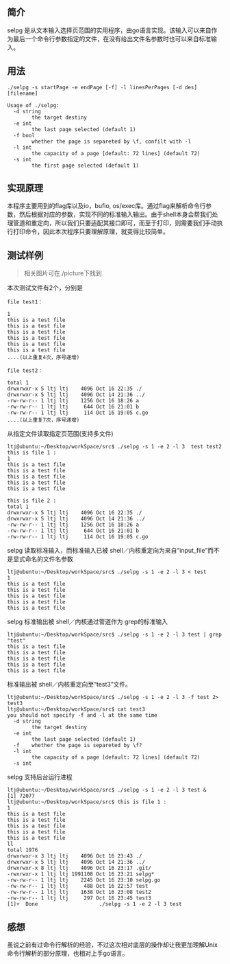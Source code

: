## 简介

 selpg 是从文本输入选择页范围的实用程序，由go语言实现。该输入可以来自作为最后一个命令行参数指定的文件，在没有给出文件名参数时也可以来自标准输入。

## 用法

```shell
./selpg -s startPage -e endPage [-f] -l linesPerPages [-d des] [filename]
```
```shell
Usage of ./selpg:
  -d string
    	the target destiny
  -e int
    	the last page selected (default 1)
  -f bool
  		whether the page is separeted by \f, confilt with -l
  -l int
    	the capacity of a page [default: 72 lines] (default 72)
  -s int
    	the first page selected (default 1)
```

## 实现原理

本程序主要用到的flag库以及io，bufio, os/exec库。通过flag来解析命令行参数，然后根据对应的参数，实现不同的标准输入输出。由于shell本身会帮我们处理管道和重定向，所以我们只要适配其接口即可，而至于打印，则需要我们手动执行打印命令，因此本次程序只要理解原理，就变得比较简单。



## 测试样例

> 相关图片可在./picture下找到

本次测试文件有2个，分别是 

```shell
file test1：

1
this is a test file
this is a test file
this is a test file
this is a test file
this is a test file
this is a test file
....(以上重复4次，序号递增)

file test2：

total 1
drwxrwxr-x 5 ltj ltj    4096 Oct 16 22:35 ./
drwxrwxr-x 5 ltj ltj    4096 Oct 14 21:36 ../
-rw-rw-r-- 1 ltj ltj    1256 Oct 16 18:26 a
-rw-rw-r-- 1 ltj ltj     644 Oct 16 21:01 b
-rw-rw-r-- 1 ltj ltj     114 Oct 16 19:05 c.go
....(以上重复7次，序号递增)

```

从指定文件读取指定页范围(支持多文件)

```shell
ltj@ubuntu:~/Desktop/workSpace/src$ ./selpg -s 1 -e 2 -l 3  test test2
this is file 1 :
1
this is a test file
this is a test file
this is a test file
this is a test file
this is a test file

this is file 2 :
total 1
drwxrwxr-x 5 ltj ltj    4096 Oct 16 22:35 ./
drwxrwxr-x 5 ltj ltj    4096 Oct 14 21:36 ../
-rw-rw-r-- 1 ltj ltj    1256 Oct 16 18:26 a
-rw-rw-r-- 1 ltj ltj     644 Oct 16 21:01 b
-rw-rw-r-- 1 ltj ltj     114 Oct 16 19:05 c.go

```

selpg 读取标准输入，而标准输入已被 shell／内核重定向为来自“input_file”而不是显式命名的文件名参数

``` shell
ltj@ubuntu:~/Desktop/workSpace/src$ ./selpg -s 1 -e 2 -l 3 < test
1
this is a test file
this is a test file
this is a test file
this is a test file
this is a test file

```

selpg 标准输出被 shell／内核通过管道作为 grep的标准输入

```shell
ltj@ubuntu:~/Desktop/workSpace/src$ ./selpg -s 1 -e 2 -l 3 test | grep "test"
this is a test file
this is a test file
this is a test file
this is a test file
this is a test file

```

标准输出被 shell／内核重定向至“test3”文件。

```shell
ltj@ubuntu:~/Desktop/workSpace/src$ ./selpg -s 1 -e 2 -l 3 -f test 2> test3
ltj@ubuntu:~/Desktop/workSpace/src$ cat test3
you should not specify -f and -l at the same time
  -d string
    	the target destiny
  -e int
    	the last page selected (default 1)
  -f	whether the page is separeted by \f?
  -l int
    	the capacity of a page [default: 72 lines] (default 72)
  -s int

```

selpg 支持后台运行进程

```shell
ltj@ubuntu:~/Desktop/workSpace/src$ ./selpg -s 1 -e 2 -l 3 test &
[1] 72077
ltj@ubuntu:~/Desktop/workSpace/src$ this is file 1 :
1
this is a test file
this is a test file
this is a test file
this is a test file
this is a test file
ll
total 1976
drwxrwxr-x 3 ltj ltj    4096 Oct 16 23:43 ./
drwxrwxr-x 5 ltj ltj    4096 Oct 14 21:36 ../
drwxrwxr-x 8 ltj ltj    4096 Oct 16 23:17 .git/
-rwxrwxr-x 1 ltj ltj 1991108 Oct 16 23:21 selpg*
-rw-rw-r-- 1 ltj ltj    2245 Oct 16 23:10 selpg.go
-rw-rw-r-- 1 ltj ltj     488 Oct 16 22:57 test
-rw-rw-r-- 1 ltj ltj    1638 Oct 16 23:08 test2
-rw-rw-r-- 1 ltj ltj     297 Oct 16 23:45 test3
[1]+  Done                    ./selpg -s 1 -e 2 -l 3 test

```

##  感想

虽说之前有过命令行解析的经验，不过这次相对底层的操作却让我更加理解Unix命令行解析的部分原理，也相对上手go语言。



